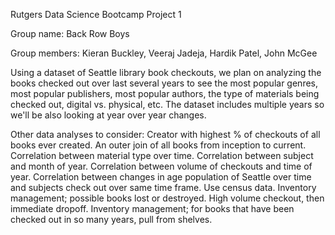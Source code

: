 Rutgers Data Science Bootcamp Project 1  

Group name: Back Row Boys  

Group members: Kieran Buckley, Veeraj Jadeja, Hardik Patel, John McGee

Using a dataset of Seattle library book checkouts, we plan on analyzing the books checked out over last several years to see the most popular genres, most popular publishers, most popular authors, the type of materials being checked out, digital vs. physical, etc.  The dataset includes multiple years so we'll be also looking at year over year changes.       
 



Other data analyses to consider:
Creator with highest % of checkouts of all books ever created.  An outer join of all books from inception to current.
Correlation between material type over time.
Correlation between subject and month of year.
Correlation between volume of checkouts and time of year.
Correlation between changes in age population of Seattle over time and subjects check out over same time frame. Use census data.
Inventory management; possible books lost or destroyed.  High volume checkout, then immediate dropoff.
Inventory management; for books that have been checked out in so many years, pull from shelves.
